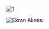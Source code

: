 ![1](https://github.com/muratgull07/Yemek-Tarif-Sistemi/assets/148050387/610be713-4df3-41ba-9161-05fb52821dc7)


![Ekran Alıntısı](https://github.com/muratgull07/Yemek-Tarif-Sistemi/assets/148050387/508e1afc-8ee9-431a-bf57-689f3878f046)

